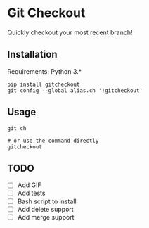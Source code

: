# Git Checkout
Quickly checkout your most recent branch!

## Installation
Requirements: Python 3.*
```
pip install gitcheckout
git config --global alias.ch '!gitcheckout'
```

## Usage
```
git ch

# or use the command directly
gitcheckout
```

## TODO
- [ ] Add GIF
- [ ] Add tests
- [ ] Bash script to install
- [ ] Add delete support
- [ ] Add merge support
